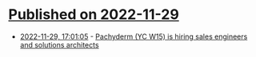 # [Published on 2022-11-29](index.md)

* [2022-11-29, 17:01:05](https://news.ycombinator.com/item?id=33790099) - [Pachyderm (YC W15) is hiring sales engineers and solutions architects](https://www.pachyderm.com/careers/)
